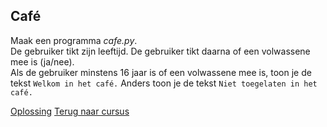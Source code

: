 ## Café

Maak een programma _cafe.py_.\
De gebruiker tikt zijn leeftijd. De gebruiker tikt daarna of een
volwassene mee is (ja/nee).\
Als de gebruiker minstens 16 jaar is of een volwassene mee is, toon je
de tekst `Welkom in het café.` Anders toon je de tekst
`Niet toegelaten in het café.`

[Oplossing](/oplossingen/cafe.html)
[Terug naar cursus](/14_orenand.html)